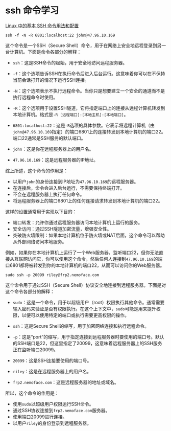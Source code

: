 # ssh 命令学习

[Linux 中的基本 SSH 命令用法和配置](https://cn.linux-console.net/?p=23347)

`ssh -f -N -R 6801:localhost:22 john@47.96.10.169`

这个命令是一个SSH（Secure Shell）命令，用于在网络上安全地远程登录到另一台计算机。下面是命令各部分的解释：

- `ssh`：这是SSH命令的起始，用于安全地访问远程服务器。

- `-f`：这个选项告诉SSH在执行命令后进入后台运行。这意味着你可以在不保持当前会话打开的情况下运行SSH连接。

- `-N`：这个选项表示不执行远程命令。当你只是想要建立一个安全的通道而不是执行远程命令时使用。

- `-R`：这个选项用于设置SSH隧道，它将指定端口上的连接从远程计算机转发到本地计算机。格式是`-R [远程端口]:[本地主机]:[本地端口]`。

- `6801:localhost:22`：这是`-R`选项的具体参数。它表示将远程计算机（由`john@47.96.10.169`指定）的端口6801上的连接转发到本地计算机的端口22。端口22通常是SSH服务的默认端口。

- `john`：这是你在远程服务器上的用户名。

- `47.96.10.169`：这是远程服务器的IP地址。

综上所述，这个命令的作用是：

- 以用户`john`的身份连接到IP地址为`47.96.10.169`的远程服务器。
- 在连接后，命令会进入后台运行，不需要保持终端打开。
- 不会在远程服务器上执行任何命令。
- 将远程服务器上的端口6801上的任何连接请求转发到本地计算机的端口22。

这样的设置通常用于实现以下目的：

- 端口转发：允许你通过远程服务器访问本地计算机上运行的服务。
- 安全访问：通过SSH隧道加密流量，增强安全性。
- 突破防火墙限制：如果本地计算机位于防火墙或NAT后面，这个命令可以帮助从外部网络访问本地服务。

例如，如果你在本地计算机上运行了一个Web服务器，监听端口22，但你无法直接从互联网访问它，你可以使用这个命令，然后任何人连接到`47.96.10.169`的端口6801都将被转发到你的本地计算机的端口22，从而可以访问你的Web服务器。

`sudo ssh -p 20099 riley@frp2.nemoface.com`

这个命令用于通过SSH（Secure Shell）协议安全地连接到远程服务器。下面是对这个命令各部分的解释：

- `sudo`：这是一个命令，用于以超级用户（root）权限执行其他命令。通常需要输入密码来验证是否有权限执行。在这个上下文中，`sudo`可能是用来提升权限，以便可以使用特定的端口或执行需要更高权限的操作。

- `ssh`：这是Secure Shell的缩写，用于加密网络连接和执行远程命令。

- `-p`：这是“port”的缩写，用于指定连接到远程服务器时要使用的端口号。默认的SSH端口是22，但这里指定了20099，这意味着远程服务器上的SSH服务正在监听端口20099。

- `20099`：这是SSH连接要使用的端口号。

- `riley`：这是在远程服务器上的用户名。

- `frp2.nemoface.com`：这是远程服务器的地址或域名。

所以，这个命令的作用是：

- 使用`sudo`以超级用户权限运行SSH命令。
- 通过SSH协议连接到`frp2.nemoface.com`服务器。
- 使用端口20099进行连接。
- 以用户`riley`的身份登录到远程服务器。

